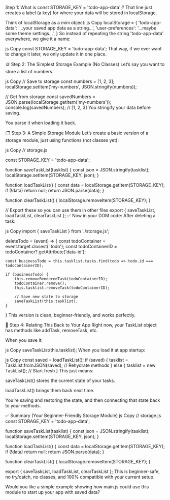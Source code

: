 Step 1: What is const STORAGE_KEY = 'todo-app-data';?
That line just creates a label (a key) for where your data will be stored in localStorage.

Think of localStorage as a mini object:
js
Copy
localStorage = {
  'todo-app-data': '...your saved app data as a string...',
  'user-preferences': '...maybe some theme settings...',
}
So instead of repeating the string 'todo-app-data' everywhere, we give it a name:

js
Copy
const STORAGE_KEY = 'todo-app-data';
That way, if we ever want to change it later, we only update it in one place.

🪙 Step 2: The Simplest Storage Example (No Classes)
Let’s say you want to store a list of numbers.

js
Copy
// Save to storage
const numbers = [1, 2, 3];
localStorage.setItem('my-numbers', JSON.stringify(numbers));

// Get from storage
const savedNumbers = JSON.parse(localStorage.getItem('my-numbers'));
console.log(savedNumbers); // [1, 2, 3]
You stringify your data before saving.

You parse it when loading it back.

🗂️ Step 3: A Simple Storage Module
Let’s create a basic version of a storage module, just using functions (not classes yet):

js
Copy
// storage.js

const STORAGE_KEY = 'todo-app-data';

function saveTaskList(tasklist) {
    const json = JSON.stringify(tasklist);
    localStorage.setItem(STORAGE_KEY, json);
}

function loadTaskList() {
    const data = localStorage.getItem(STORAGE_KEY);
    if (!data) return null;
    return JSON.parse(data);
}

function clearTaskList() {
    localStorage.removeItem(STORAGE_KEY);
}

// Export these so you can use them in other files
export { saveTaskList, loadTaskList, clearTaskList };
✅ Now in your DOM code:
After deleting a task:

js
Copy
import { saveTaskList } from './storage.js';

deleteTodo = (event) => {
    const todoContainer = event.target.closest('.todo');
    const todoContainerID = todoContainer?.getAttribute('data-id');

    const businessTodo = this.tasklist.tasks.find(todo => todo.id === todoContainerID);

    if (businessTodo) {
        this.removeRenderedTask(todoContainerID);
        todoContainer.remove();
        this.tasklist.removeTask(todoContainerID);

        // Save new state to storage
        saveTaskList(this.tasklist);
    }
}
This version is clean, beginner-friendly, and works perfectly.

🔁 Step 4: Relating This Back to Your App
Right now, your TaskList object has methods like addTask, removeTask, etc.

When you save it:

js
Copy
saveTaskList(this.tasklist);
When you load it at app startup:

js
Copy
const saved = loadTaskList();
if (saved) {
    tasklist = TaskList.fromJSON(saved); // Rehydrate methods
} else {
    tasklist = new TaskList(); // Start fresh
}
This just means:

saveTaskList() stores the current state of your tasks.

loadTaskList() brings them back next time.

You’re saving and restoring the state, and then connecting that state back to your methods.

✅ Summary (Your Beginner-Friendly Storage Module)
js
Copy
// storage.js
const STORAGE_KEY = 'todo-app-data';

function saveTaskList(tasklist) {
    const json = JSON.stringify(tasklist);
    localStorage.setItem(STORAGE_KEY, json);
}

function loadTaskList() {
    const data = localStorage.getItem(STORAGE_KEY);
    if (!data) return null;
    return JSON.parse(data);
}

function clearTaskList() {
    localStorage.removeItem(STORAGE_KEY);
}

export { saveTaskList, loadTaskList, clearTaskList };
This is beginner-safe, no try/catch, no classes, and 100% compatible with your current setup.

Would you like a simple example showing how main.js could use this module to start up your app with saved data?
